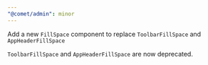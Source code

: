 ```yaml
---
"@comet/admin": minor
---
```


Add a new `FillSpace` component to replace `ToolbarFillSpace` and `AppHeaderFillSpace`

`ToolbarFillSpace` and `AppHeaderFillSpace` are now deprecated.
